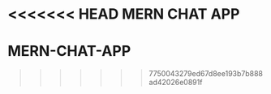 <<<<<<< HEAD
MERN CHAT APP
=======
# MERN-CHAT-APP
>>>>>>> 7750043279ed67d8ee193b7b888ad42026e0891f
